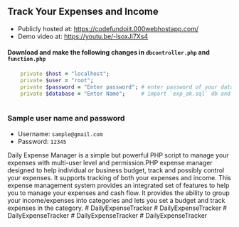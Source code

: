 ## Track  Your Expenses and Income

* Publicly hosted at: https://codefundoiit.000webhostapp.com/
* Demo video at: https://youtu.be/-lsoxJi7Xs4

#### Download and make the following changes in `dbcontroller.php` and `function.php`

```ruby
	private $host = "localhost";
	private $user = "root";
	private $password = "Enter password"; # enter password of your database
	private $database = "Enter Name";     # import `exp_ak.sql` db and enter its name here
	
```

### Sample user name and password
* Username: `sample@gmail.com`
* Password: `12345`

Daily Expense Manager is a  simple but powerful PHP script to manage your expenses with multi-user level and permission.PHP expense manager designed to help individual or business budget, track and possibly control your expenses. It supports tracking of both your expenses and income. This expense management system provides an integrated set of features to help you to manage your expenses and cash flow. It provides the ability to group your income/expenses into categories and lets you set a budget and track expenses in the category.
#   D a i l y E x p e n s e T r a c k e r  
 #   D a i l y E x p e n s e T r a c k e r  
 #   D a i l y E x p e n s e T r a c k e r  
 #   D a i l y E x p e n s e T r a c k e r  
 #   D a i l y E x p e n s e T r a c k e r  
 